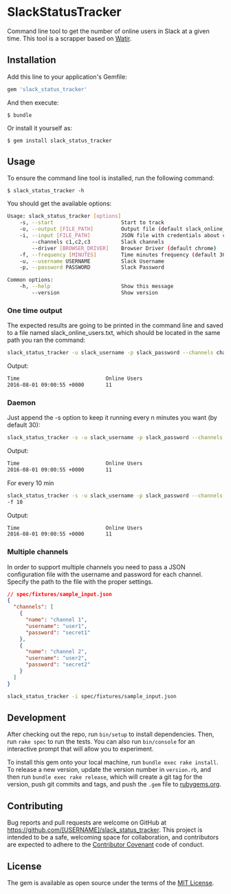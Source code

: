 # SlackStatusTracker

Command line tool to get the number of online users in Slack at a given time.
This tool is a scrapper based on [Watir](https://github.com/watir/watir).

## Installation

Add this line to your application's Gemfile:

```ruby
gem 'slack_status_tracker'
```

And then execute:

    $ bundle

Or install it yourself as:

    $ gem install slack_status_tracker

## Usage

To ensure the command line tool is installed, run the following command:

    $ slack_status_tracker -h

You should get the available options:

```bash
Usage: slack_status_tracker [options]
    -s, --start                      Start to track
    -o, --output [FILE_PATH]         Output file (default slack_online_users.txt)
    -i, --input [FILE_PATH]          JSON file with credentials about channels
        --channels c1,c2,c3          Slack channels
        --driver [BROWSER_DRIVER]    Browser Driver (default chrome)
    -f, --frequency [MINUTES]        Time minutes frequency (default 30)
    -u, --username USERNAME          Slack Username
    -p, --password PASSWORD          Slack Password

Common options:
    -h, --help                       Show this message
        --version                    Show version
```

### One time output

The expected results are going to be printed in the command line and saved to 
a file named slack_online_users.txt, which should be located in the same path 
you ran the command:
```bash
slack_status_tracker -u slack_username -p slack_password --channels channel_1
```
Output:
```bash
Time                            Online Users
2016-08-01 09:00:55 +0000       11
```

### Daemon

Just append the -s option to keep it running every n minutes you want 
(by default 30):

```bash
slack_status_tracker -s -u slack_username -p slack_password --channels channel_1
```
Output:
```bash
Time                            Online Users
2016-08-01 09:00:55 +0000       11
```

For every 10 min

```bash
slack_status_tracker -s -u slack_username -p slack_password --channels channel_1
-f 10
```
Output:
```bash
Time                            Online Users
2016-08-01 09:00:55 +0000       11
```

### Multiple channels
In order to support multiple channels you need to pass a JSON configuration 
file with the username and password for each channel. Specify the path to the 
file with the proper settings.

```json
// spec/fixtures/sample_input.json 
{
  "channels": [
    {
      "name": "channel 1",
      "username": "user1",
      "password": "secret1"
    },
    {
      "name": "channel 2",
      "username": "user2",
      "password": "secret2"
    }
  ]
}
```

```bash
slack_status_tracker -i spec/fixtures/sample_input.json
```

## Development

After checking out the repo, run `bin/setup` to install dependencies. Then, run `rake spec` to run the tests. You can also run `bin/console` for an interactive prompt that will allow you to experiment.

To install this gem onto your local machine, run `bundle exec rake install`. To release a new version, update the version number in `version.rb`, and then run `bundle exec rake release`, which will create a git tag for the version, push git commits and tags, and push the `.gem` file to [rubygems.org](https://rubygems.org).

## Contributing

Bug reports and pull requests are welcome on GitHub at https://github.com/[USERNAME]/slack_status_tracker. This project is intended to be a safe, welcoming space for collaboration, and contributors are expected to adhere to the [Contributor Covenant](http://contributor-covenant.org) code of conduct.


## License

The gem is available as open source under the terms of the [MIT License](http://opensource.org/licenses/MIT).

